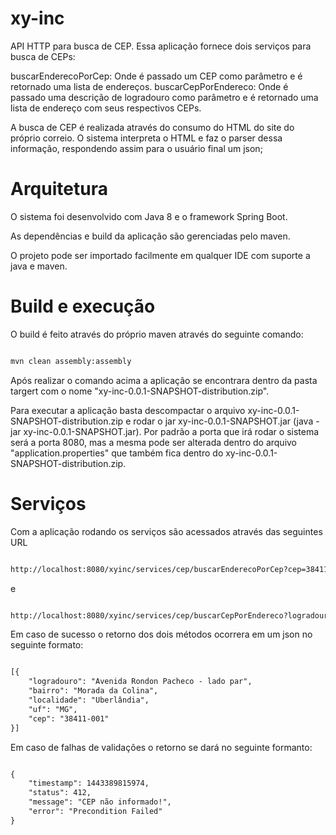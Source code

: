 xy-inc
============

API HTTP para busca de CEP. Essa aplicação fornece dois serviços para busca de CEPs: 

buscarEnderecoPorCep: Onde é passado um CEP como parâmetro e é retornado uma lista de endereços.
buscarCepPorEndereco: Onde é passado uma descrição de logradouro como parâmetro e é retornado uma lista de endereço com seus respectivos CEPs. 

A busca de CEP é realizada através do consumo do HTML do site do próprio correio. O sistema interpreta o HTML e faz o parser dessa informação, respondendo assim para o usuário final um json;

Arquitetura
=============

O sistema foi desenvolvido com Java 8 e o framework Spring Boot. 

As dependências e build da aplicação são gerenciadas pelo maven. 

O projeto pode ser importado facilmente em qualquer IDE com suporte a java e maven.

Build e execução
==================

O build é feito através do próprio maven através do seguinte comando:

```xml

mvn clean assembly:assembly

```   

Após realizar o comando acima a aplicação se encontrara dentro da pasta targert com o nome "xy-inc-0.0.1-SNAPSHOT-distribution.zip". 

Para executar a aplicação basta descompactar o arquivo  xy-inc-0.0.1-SNAPSHOT-distribution.zip e rodar o jar xy-inc-0.0.1-SNAPSHOT.jar (java -jar xy-inc-0.0.1-SNAPSHOT.jar). Por padrão a porta que irá rodar o sistema será a porta 8080, mas a mesma pode ser alterada dentro do arquivo "application.properties" que também fica dentro do xy-inc-0.0.1-SNAPSHOT-distribution.zip.


Serviços
========

Com a aplicação rodando os serviços são acessados através das seguintes URL

```xml

http://localhost:8080/xyinc/services/cep/buscarEnderecoPorCep?cep=38411-001

```   
e

```xml

http://localhost:8080/xyinc/services/cep/buscarCepPorEndereco?logradouro=Rondon%20Pacheco%20Uberlandia

```   

Em caso de sucesso o retorno dos dois métodos ocorrera em um json no seguinte formato:

```xml

[{
    "logradouro": "Avenida Rondon Pacheco - lado par",
    "bairro": "Morada da Colina",
    "localidade": "Uberlândia",
    "uf": "MG",
    "cep": "38411-001"
}]

```   

Em caso de falhas de validações o retorno se dará no seguinte formanto:

```xml

{
    "timestamp": 1443389815974,
    "status": 412,
    "message": "CEP não informado!",
    "error": "Precondition Failed"
}

```   

